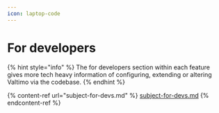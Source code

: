```yaml
---
icon: laptop-code
---
```


# For developers

{% hint style="info" %}
The for developers section within each feature gives more tech heavy information of configuring, extending or altering Valtimo via the codebase.
{% endhint %}

{% content-ref url="subject-for-devs.md" %}
[subject-for-devs.md](subject-for-devs.md)
{% endcontent-ref %}
